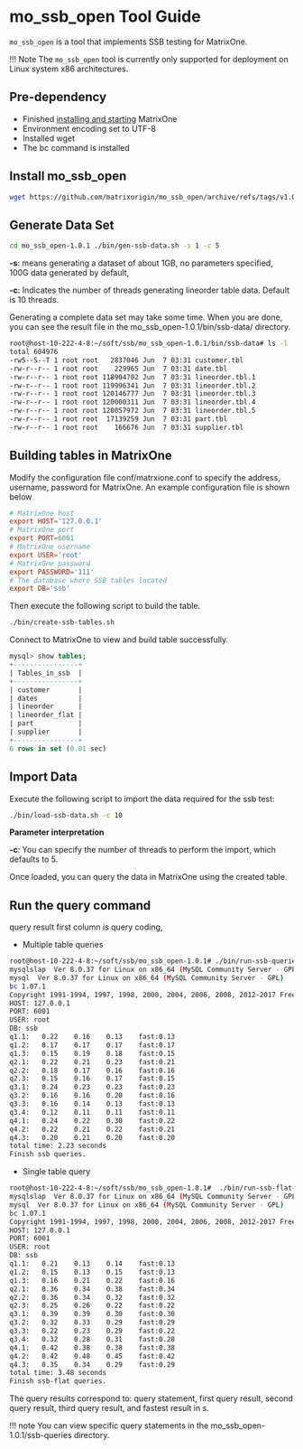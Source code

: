 # mo_ssb_open Tool Guide

`mo_ssb_open` is a tool that implements SSB testing for MatrixOne.

!!! Note
    The `mo_ssb_open` tool is currently only supported for deployment on Linux system x86 architectures.

## Pre-dependency

- Finished [installing and starting](../../Get-Started/install-standalone-matrixone.md) MatrixOne
- Environment encoding set to UTF-8  
- Installed wget
- The bc command is installed  

## Install mo_ssb_open

```bash
wget https://github.com/matrixorigin/mo_ssb_open/archive/refs/tags/v1.0.1.zip unzip v1.0.1.zip 
```

## Generate Data Set

```bash
cd mo_ssb_open-1.0.1 ./bin/gen-ssb-data.sh -s 1 -c 5 
```

**-s**: means generating a dataset of about 1GB, no parameters specified, 100G data generated by default,

**-c**: Indicates the number of threads generating lineorder table data. Default is 10 threads.

Generating a complete data set may take some time. When you are done, you can see the result file in the mo_ssb_open-1.0.1/bin/ssb-data/ directory.

```bash
root@host-10-222-4-8:~/soft/ssb/mo_ssb_open-1.0.1/bin/ssb-data# ls -l
total 604976
-rwS--S--T 1 root root   2837046 Jun  7 03:31 customer.tbl
-rw-r--r-- 1 root root    229965 Jun  7 03:31 date.tbl
-rw-r--r-- 1 root root 118904702 Jun  7 03:31 lineorder.tbl.1
-rw-r--r-- 1 root root 119996341 Jun  7 03:31 lineorder.tbl.2
-rw-r--r-- 1 root root 120146777 Jun  7 03:31 lineorder.tbl.3
-rw-r--r-- 1 root root 120000311 Jun  7 03:31 lineorder.tbl.4
-rw-r--r-- 1 root root 120057972 Jun  7 03:31 lineorder.tbl.5
-rw-r--r-- 1 root root  17139259 Jun  7 03:31 part.tbl
-rw-r--r-- 1 root root    166676 Jun  7 03:31 supplier.tbl
```

## Building tables in MatrixOne

Modify the configuration file conf/matrxione.conf to specify the address, username, password for MatrixOne. An example configuration file is shown below

```conf
# MatrixOne host
export HOST='127.0.0.1'
# MatrixOne port
export PORT=6001
# MatrixOne username
export USER='root'
# MatrixOne password
export PASSWORD='111'
# The database where SSB tables located
export DB='ssb' 
```

Then execute the following script to build the table.

```bash
./bin/create-ssb-tables.sh 
```

Connect to MatrixOne to view and build table successfully.

```sql
mysql> show tables;
+----------------+
| Tables_in_ssb  |
+----------------+
| customer       |
| dates          |
| lineorder      |
| lineorder_flat |
| part           |
| supplier       |
+----------------+
6 rows in set (0.01 sec)
```

## Import Data

Execute the following script to import the data required for the ssb test:

```bash
./bin/load-ssb-data.sh -c 10 
```

**Parameter interpretation**

**-c**: You can specify the number of threads to perform the import, which defaults to 5.

Once loaded, you can query the data in MatrixOne using the created table.

## Run the query command

query result first column is query coding,

- Multiple table queries

```bash
root@host-10-222-4-8:~/soft/ssb/mo_ssb_open-1.0.1# ./bin/run-ssb-queries.sh
mysqlslap  Ver 8.0.37 for Linux on x86_64 (MySQL Community Server - GPL)
mysql  Ver 8.0.37 for Linux on x86_64 (MySQL Community Server - GPL)
bc 1.07.1
Copyright 1991-1994, 1997, 1998, 2000, 2004, 2006, 2008, 2012-2017 Free Software Foundation, Inc.
HOST: 127.0.0.1
PORT: 6001
USER: root
DB: ssb
q1.1:	0.22	0.16	0.13	fast:0.13
q1.2:	0.17	0.17	0.17	fast:0.17
q1.3:	0.15	0.19	0.18	fast:0.15
q2.1:	0.22	0.21	0.23	fast:0.21
q2.2:	0.18	0.17	0.16	fast:0.16
q2.3:	0.15	0.16	0.17	fast:0.15
q3.1:	0.24	0.23	0.23	fast:0.23
q3.2:	0.16	0.16	0.20	fast:0.16
q3.3:	0.16	0.14	0.13	fast:0.13
q3.4:	0.12	0.11	0.11	fast:0.11
q4.1:	0.24	0.22	0.30	fast:0.22
q4.2:	0.22	0.21	0.22	fast:0.21
q4.3:	0.20	0.21	0.20	fast:0.20
total time: 2.23 seconds
Finish ssb queries.
```

- Single table query

```bash
root@host-10-222-4-8:~/soft/ssb/mo_ssb_open-1.0.1#  ./bin/run-ssb-flat-queries.sh
mysqlslap  Ver 8.0.37 for Linux on x86_64 (MySQL Community Server - GPL)
mysql  Ver 8.0.37 for Linux on x86_64 (MySQL Community Server - GPL)
bc 1.07.1
Copyright 1991-1994, 1997, 1998, 2000, 2004, 2006, 2008, 2012-2017 Free Software Foundation, Inc.
HOST: 127.0.0.1
PORT: 6001
USER: root
DB: ssb
q1.1:	0.21	0.13	0.14	fast:0.13
q1.2:	0.15	0.13	0.15	fast:0.13
q1.3:	0.16	0.21	0.22	fast:0.16
q2.1:	0.36	0.34	0.38	fast:0.34
q2.2:	0.36	0.34	0.32	fast:0.32
q2.3:	0.25	0.26	0.22	fast:0.22
q3.1:	0.39	0.39	0.30	fast:0.30
q3.2:	0.32	0.33	0.29	fast:0.29
q3.3:	0.22	0.23	0.29	fast:0.22
q3.4:	0.32	0.28	0.31	fast:0.28
q4.1:	0.42	0.38	0.38	fast:0.38
q4.2:	0.42	0.48	0.45	fast:0.42
q4.3:	0.35	0.34	0.29	fast:0.29
total time: 3.48 seconds
Finish ssb-flat queries.
```

The query results correspond to: query statement, first query result, second query result, third query result, and fastest result in s.

!!! note
    You can view specific query statements in the mo_ssb_open-1.0.1/ssb-queries directory.